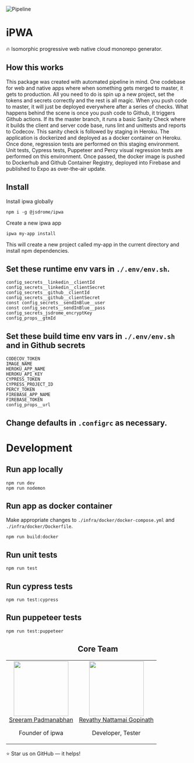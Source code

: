 ![Pipeline](https://github.com/jsDrome/ipwa/workflows/Build/badge.svg?branch=master)

# iPWA

🔥 Isomorphic progressive web native cloud monorepo generator.

## How this works

This package was created with automated pipeline in mind. One codebase for web and native apps where when something gets merged to master, it gets to production. All you need to do is spin up a new project, set the tokens and secrets correctly and the rest is all magic. When you push code to master, it will just be deployed everywhere after a series of checks. What happens behind the scene is once you push code to Github, it triggers Github actions. If its the master branch, it runs a basic Sanity Check where it builds the client and server code base, runs lint and unittests and reports to Codecov. This sanity check is followed by staging in Heroku. The application is dockerized and deployed as a docker container on Heroku. Once done, regression tests are performed on this staging environment. Unit tests, Cypress tests, Puppeteer and Percy visual regression tests are performed on this environment. Once passed, the docker image is pushed to Dockerhub and Github Container Registry, deployed into Firebase and published to Expo as over-the-air update. 

## Install

Install ipwa globally

```shell
npm i -g @jsdrome/ipwa
```

Create a new ipwa app

```shell
ipwa my-app install
```
This will create a new project called my-app in the current directory and install npm dependencies.


## Set these runtime env vars in `./.env/env.sh`.

```shell
config_secrets__linkedin__clientId
config_secrets__linkedin__clientSecret
config_secrets__github__clientId
config_secrets__github__clientSecret
const config_secrets__sendInBlue__user
const config_secrets__sendInBlue__pass
config_secrets_jsdrome_encryptKey
config_props__gtmId
```

## Set these build time env vars in `./.env/env.sh` and in Github secrets

```
CODECOV_TOKEN
IMAGE_NAME
HEROKU_APP_NAME
HEROKU_API_KEY
CYPRESS_TOKEN
CYPRESS_PROJECT_ID
PERCY_TOKEN
FIREBASE_APP_NAME
FIREBASE_TOKEN
config_props__url
```

## Change defaults in `.configrc` as necessary.


# Development

## Run app locally

```shell
npm run dev
npm run nodemon
```

## Run app as docker container

Make appropriate changes to `./infra/docker/docker-compose.yml` and `./infra/docker/Dockerfile`.

```shell
npm run build:docker
```

## Run unit tests

```shell
npm run test
```

## Run cypress tests

```shell
npm run test:cypress
```

## Run puppeteer tests

```shell
npm run test:puppeteer
```

<h2 align="center">Core Team</h2>

<table>
  <tbody>
    <tr>
      <td align="center" valign="top">
        <img width="150" height="150" src="https://github.com/sreeramofficial.png?s=150">
        <br>
        <a href="https://github.com/sreeramofficial">Sreeram Padmanabhan</a>
        <p>Founder of ipwa</p>
      </td>
      <td align="center" valign="top">
        <img width="150" height="150" src="https://github.com/revathynattamai.png?s=150">
        <br>
        <a href="https://github.com/revathynattamai">Revathy Nattamai Gopinath</a>
        <p>Developer, Tester</p>
      </td>
     </tr>
  </tbody>
</table>

⭐️ Star us on GitHub — it helps!
